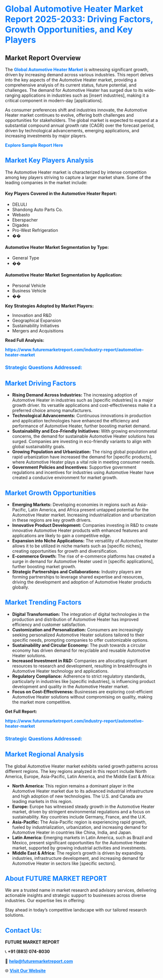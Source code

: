 <h1 style="color: #007BFF;">Global Automotive Heater Market Report 2025-2033: Driving Factors, Growth Opportunities, and Key Players</h1>

<section id="overview">
<h2>Market Report Overview</h2>
<p>The <a href="https://www.futuremarketreport.com/industry-report/automotive-heater-market" style="color: #007BFF; text-decoration: none;"><strong>Global Automotive Heater Market</strong></a> is witnessing significant growth, driven by increasing demand across various industries. This report delves into the key aspects of the Automotive Heater market, providing a comprehensive analysis of its current status, future potential, and challenges. The demand for Automotive Heater has surged due to its wide-ranging applications in industries such as [insert industries], making it a critical component in modern-day [applications].</p>
<p>As consumer preferences shift and industries innovate, the Automotive Heater market continues to evolve, offering both challenges and opportunities for stakeholders. The global market is expected to expand at a substantial compound annual growth rate (CAGR) over the forecast period, driven by technological advancements, emerging applications, and increasing investments by major players.</p>
</section>

<section id="overview">
<p><a href="https://www.futuremarketreport.com/request-sample/reportId=113980" style="color: #007BFF; text-decoration: none;"><strong>Explore Sample Report Here</strong></a></p>
</section>

<section id="key-players">
<h2 style="color: #007BFF;">Market Key Players Analysis</h2>
<p>The Automotive Heater market is characterized by intense competition among key players striving to capture a larger market share. Some of the leading companies in the market include:</p>
<h4>Key Players Covered in the Automotive Heater Report:</h4>
<ul><li>DELULI</li><li>Shandong  Auto Parts Co.</li><li>Webasto</li><li>Eberspacher</li><li>Digades</li><li>Pro-West Refrigeration</li><li>��</li></ul>
<h4>Automotive Heater Market Segmentation by Type:</h4>
<ul><li>General Type</li><li>��</li></ul>

<h4>Automotive Heater Market Segmentation by Application:</h4>
<ul><li>Personal Vehicle</li><li>Business Vehicle</li><li>��</li></ul>
<p><strong>Key Strategies Adopted by Market Players:</strong></p>
<ul>
<li>Innovation and R&D</li>
<li>Geographical Expansion</li>
<li>Sustainability Initiatives</li>
<li>Mergers and Acquisitions</li>
</ul>
</section>

<section>
<p><strong>Read Full Analysis: </strong></p><a href="https://www.futuremarketreport.com/industry-report/automotive-heater-market" style="color: #007BFF; text-decoration: none;"><strong>https://www.futuremarketreport.com/industry-report/automotive-heater-market</strong></a>
<h3 style="color: #007BFF;">Strategic Questions Addressed:</h3>
</section>

<section id="driving-factors">
<h2 style="color: #007BFF;">Market Driving Factors</h2>
<ul>
<li><strong>Rising Demand Across Industries:</strong> The increasing adoption of Automotive Heater in industries such as [specific industries] is a major growth driver. Its versatile applications and cost-effectiveness make it a preferred choice among manufacturers.</li>
<li><strong>Technological Advancements:</strong> Continuous innovations in production and application technologies have enhanced the efficiency and performance of Automotive Heater, further boosting market demand.</li>
<li><strong>Sustainability and Eco-Friendly Initiatives:</strong> With growing environmental concerns, the demand for sustainable Automotive Heater solutions has surged. Companies are investing in eco-friendly variants to align with global sustainability goals.</li>
<li><strong>Growing Population and Urbanization:</strong> The rising global population and rapid urbanization have increased the demand for [specific products], where Automotive Heater plays a vital role in meeting consumer needs.</li>
<li><strong>Government Policies and Incentives:</strong> Supportive government regulations and incentives for industries using Automotive Heater have created a conducive environment for market growth.</li>
</ul>
</section>

<section id="growth-opportunities">
<h2 style="color: #007BFF;">Market Growth Opportunities</h2>
<ul>
<li><strong>Emerging Markets:</strong> Developing economies in regions such as Asia-Pacific, Latin America, and Africa present untapped potential for the Automotive Heater market. Increasing industrialization and urbanization in these regions are key growth drivers.</li>
<li><strong>Innovative Product Development:</strong> Companies investing in R&D to create innovative Automotive Heater products with enhanced features and applications are likely to gain a competitive edge.</li>
<li><strong>Expansion into Niche Applications:</strong> The versatility of Automotive Heater allows it to be utilized in niche markets such as [specific niches], creating opportunities for growth and diversification.</li>
<li><strong>E-commerce Growth:</strong> The rise of e-commerce platforms has created a surge in demand for Automotive Heater used in [specific applications], further boosting market growth.</li>
<li><strong>Strategic Partnerships and Collaborations:</strong> Industry players are forming partnerships to leverage shared expertise and resources, driving the development and adoption of Automotive Heater products globally.</li>
</ul>
</section>

<section id="trending-factors">
<h2 style="color: #007BFF;">Market Trending Factors</h2>
<ul>
<li><strong>Digital Transformation:</strong> The integration of digital technologies in the production and distribution of Automotive Heater has improved efficiency and customer satisfaction.</li>
<li><strong>Customization and Personalization:</strong> Consumers are increasingly seeking personalized Automotive Heater solutions tailored to their specific needs, prompting companies to offer customizable options.</li>
<li><strong>Sustainability and Circular Economy:</strong> The push towards a circular economy has driven demand for recyclable and reusable Automotive Heater solutions.</li>
<li><strong>Increased Investment in R&D:</strong> Companies are allocating significant resources to research and development, resulting in breakthroughs in Automotive Heater technology and applications.</li>
<li><strong>Regulatory Compliance:</strong> Adherence to strict regulatory standards, particularly in industries like [specific industries], is influencing product development and quality in the Automotive Heater market.</li>
<li><strong>Focus on Cost-Effectiveness:</strong> Businesses are exploring cost-efficient Automotive Heater solutions without compromising on quality, making the market more competitive.</li>
</ul>
</section>

<section>
<p><strong>Get Full Report: </strong></p><a href="https://www.futuremarketreport.com/industry-report/automotive-heater-market" style="color: #007BFF; text-decoration: none;"><strong>https://www.futuremarketreport.com/industry-report/automotive-heater-market</strong></a>
<h3 style="color: #007BFF;">Strategic Questions Addressed:</h3>
</section>


<section id="regional-analysis">
<h2 style="color: #007BFF;">Market Regional Analysis</h2>
<p>The global Automotive Heater market exhibits varied growth patterns across different regions. The key regions analyzed in this report include North America, Europe, Asia-Pacific, Latin America, and the Middle East & Africa:</p>
<ul>
<li><strong>North America:</strong> This region remains a dominant player in the Automotive Heater market due to its advanced industrial infrastructure and high adoption of new technologies. The U.S. and Canada are leading markets in this region.</li>
<li><strong>Europe:</strong> Europe has witnessed steady growth in the Automotive Heater market, driven by stringent environmental regulations and a focus on sustainability. Key countries include Germany, France, and the U.K.</li>
<li><strong>Asia-Pacific:</strong> The Asia-Pacific region is experiencing rapid growth, fueled by industrialization, urbanization, and increasing demand for Automotive Heater in countries like China, India, and Japan.</li>
<li><strong>Latin America:</strong> Emerging markets in Latin America, such as Brazil and Mexico, present significant opportunities for the Automotive Heater market, supported by growing industrial activities and investments.</li>
<li><strong>Middle East & Africa:</strong> The region’s growth is driven by expanding industries, infrastructure development, and increasing demand for Automotive Heater in sectors like [specific sectors].</li>
</ul>
</section>

<footer>
<h2 style="color: #007BFF;">About FUTURE MARKET REPORT</h2>
<p>We are a trusted name in market research and advisory services, delivering actionable insights and strategic support to businesses across diverse industries. Our expertise lies in offering:</p>

<p>Stay ahead in today’s competitive landscape with our tailored research solutions.</p>

<h2 style="color: #007BFF;">Contact Us:</h2>
<p><strong>FUTURE MARKET REPORT</strong></p>
<p>📞 <strong>+91 (883) 074-8030</strong></p>
<p>📧 <strong><a href="mailto:help@futuremarketreport.com" style="color: #007BFF;">help@futuremarketreport.com</a></strong></p>
<p>🌐 <strong><a href="https://www.futuremarketreport.com/" style="color: #007BFF;">Visit Our Website</a></strong></p>
</footer>